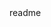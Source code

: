 <snippet>
  <content><![CDATA[
# ${1:Team G Mechatronics}
## Usage
#H1 State_Code contains the code used to run the robot on the window. It will run through all states.
#H2 All other files are configured for testing purposes. Use them to test new functionality.
]]></content>
  <tabTrigger>readme</tabTrigger>
</snippet>
